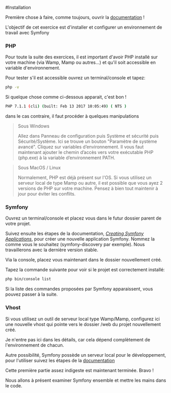 #Installation

Première chose à faire, comme toujours, ouvrir la [documentation](https://symfony.com/doc/current/setup.html) !

L'objectif de cet exercice est d'installer et configurer un environnement de travail avec Symfony


### PHP

Pour toute la suite des exercices, il est important d'avoir PHP installé sur votre machine (via Wamp, Mamp ou autres...)
et qu'il soit accessible en variable d'environnement.

Pour tester s'il est accessible ouvrez un terminal/console et tapez:

```bash
php -v
```

Si quelque chose comme ci-dessous apparait, c'est bon !

```bash
PHP 7.1.1 (cli) (built: Feb 13 2017 10:05:49) ( NTS )
```

dans le cas contraire, il faut procéder à quelques manipulations

> Sous Windows
> 
> Allez dans Panneau de configuration puis Système et sécurité puis Sécurité/Système. Ici se trouve un bouton "Paramètre de système avancé".
> Cliquez sur variables d’environnement.
> Il vous faut maintenant ajouter le chemin d’accès vers votre exécutable PHP (php.exe) à la variable d’environnement PATH.

> Sous MacOS / Linux
>
> Normalement, PHP est déjà présent sur l'OS. Si vous utilisez un serveur local de type Mamp ou autre,
> il est possible que vous ayez 2 versions de PHP sur votre machine. Pensez à bien tout maintenir à jour 
> pour éviter les conflits.


### Symfony

Ouvrez un terminal/console et placez vous dans le futur dossier parent de votre projet.

Suivez ensuite les étapes de la documentation, [*Creating Symfony Applications*](http://symfony.com/doc/current/setup.html#creating-symfony-applications), pour créer une nouvelle application Symfony. 
Nommez la comme vous le souhaitez (symfony-discovery par exemple). Nous travaillerons avec la dernière version stable.

Via la console, placez vous maintenant dans le dossier nouvellement créé.

Tapez la commande suivante pour voir si le projet est correctement installé:

```bash
php bin/console list
```

Si la liste des commandes proposées par Symfony apparaissent, vous pouvez passer à la suite.


### Vhost

Si vous utilisez un outil de serveur local type Wamp/Mamp, configurez ici une nouvelle vhost qui pointe vers le dossier /web du projet nouvellement créé.

Je n'entre pas ici dans les détails, car cela dépend complètement de l'environnement de chacun.

Autre possibilité, Symfony possède un serveur local pour le développement, pour l'utiliser
suivez les étapes de la [documentation](http://symfony.com/doc/current/setup.html#running-the-symfony-application)




Cette première partie assez indigeste est maintenant terminée. Bravo !

Nous allons à présent examiner Symfony ensemble et mettre les mains dans le code.


  


